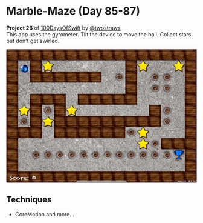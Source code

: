 # Marble-Maze (Day 85-87)
**Project 26** of [100DaysOfSwift](https://www.hackingwithswift.com/100) by [@twostraws](https://github.com/twostraws)\
This app uses the gyrometer. Tilt the device to move the ball. Collect stars but don't get swirled.

![Marble Image](images/marbleMaze.gif "Marble")

## Techniques
- CoreMotion
and more...

